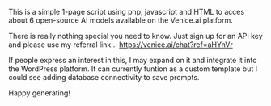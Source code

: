 This is a simple 1-page script using php, javascript and HTML to acces about 6 open-source AI models available on the Venice.ai platform.

There is really nothing special you need to know. Just sign up for an API key and please use my referral link... <a href="https://venice.ai/chat?ref=aHYnVr" target="_blank">https://venice.ai/chat?ref=aHYnVr</a>

If people express an interest in this, I may expand on it and integrate it into the WordPress platform. It can currently funtion as a custom template but I could see adding database connectivity to save prompts.

Happy generating!
